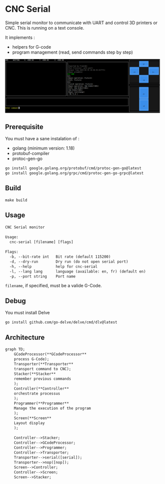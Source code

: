# CNC Serial

Simple serial monitor to communicate with UART and control 3D printers or CNC. This is running on a text console.

It implements :
* helpers for G-code
* program management (read, send commands step by step)

![screen.png](screen.png "example")



## Prerequisite

You must have a sane instalation of :
* golang (minimum version: 1.18)
* protobuf-compiler
* protoc-gen-go

```
go install google.golang.org/protobuf/cmd/protoc-gen-go@latest 
go install google.golang.org/grpc/cmd/protoc-gen-go-grpc@latest
```

## Build

```
make build
```

## Usage

```
CNC Serial monitor

Usage:
  cnc-serial [filename] [flags]

Flags:
  -b, --bit-rate int   Bit rate (default 115200)
  -d, --dry-run        Dry run (do not open serial port)
  -h, --help           help for cnc-serial
  -l, --lang lang      language (available: en, fr) (default en)
  -p, --port string    Port name
```

`filename`, if specified, must be a valide G-Code.

## Debug

You must install Delve

```
go install github.com/go-delve/delve/cmd/dlv@latest
```

## Architecture

```mermaid
graph TD;
    GCodeProcessor(**GCodeProcessor**
    process G-Code);
    Transporter(**Transporter**
    transport command to CNC);
    Stacker(**Stacker**
    remember previous commands
    );
    Controller(**Controller**
    orchestrate processus
    );
    Programmer(**Programmer**
    Manage the execution of the program
    );
    Screen(**Screen**
    Layout display
    );

    Controller-->Stacker;
    Controller-->GCodeProcessor;
    Controller-->Programmer;
    Controller-->Transporter;
    Transporter-->serial([serial]);
    Transporter-->nop([nop]);
    Screen-->Controller;
    Controller-->Screen;
    Screen-->Stacker;
```
